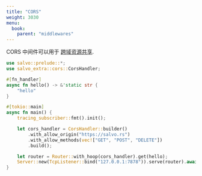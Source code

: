 ```yaml
---
title: "CORS"
weight: 3030
menu:
  book:
    parent: "middlewares"
---
```


CORS 中间件可以用于 [跨域资源共享](https://developer.mozilla.org/zh-CN/docs/Web/HTTP/CORS).

```rust
use salvo::prelude::*;
use salvo_extra::cors::CorsHandler;

#[fn_handler]
async fn hello() -> &'static str {
    "hello"
}

#[tokio::main]
async fn main() {
    tracing_subscriber::fmt().init();

    let cors_handler = CorsHandler::builder()
        .with_allow_origin("https://salvo.rs")
        .with_allow_methods(vec!["GET", "POST", "DELETE"])
        .build();

    let router = Router::with_hoop(cors_handler).get(hello);
    Server::new(TcpListener::bind("127.0.0.1:7878")).serve(router).await;
}
```